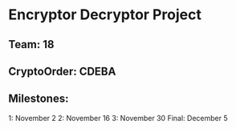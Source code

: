 # Encryptor Decryptor Project
## Team: 18
## CryptoOrder: CDEBA
## Milestones:
  1:  November 2
  2:  November 16
  3:  November 30
  Final:  December 5
